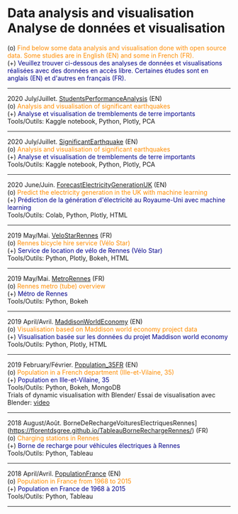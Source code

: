 # Data analysis and visualisation <br> Analyse de données et visualisation

(o) <span style="color:darkorange">Find below some data analysis and visualisation done with open source data. Some studies are in English (EN) and some in French (FR).</span>
<br>(+) <span style="color:darkblue">Veuillez trouver ci-dessous des analyses de données et visualisations réalisées avec des données en accès libre. Certaines études sont en anglais (EN) et d'autres en français (FR).</span>

___

2020 July/Juillet. [StudentsPerformanceAnalysis](https://www.kaggle.com/florentgree/studentsperformanceanalysis) (EN)
<br> (o) <span style="color:darkorange">Analysis and visualisation of significant earthquakes</span>
<br> (+) <span style="color:darkblue">Analyse et visualisation de tremblements de terre importants</span>
<br> Tools/Outils: Kaggle notebook, Python, Plotly, PCA
___

2020 July/Juillet. [SignificantEarthquake](https://www.kaggle.com/florentgree/significant-earthquake-analysis-visualisation) (EN)
<br> (o) <span style="color:darkorange">Analysis and visualisation of significant earthquakes</span>
<br> (+) <span style="color:darkblue">Analyse et visualisation de tremblements de terre importants</span>
<br> Tools/Outils: Kaggle notebook, Python, Plotly, PCA
___

2020 June/Juin. [ForecastElectricityGenerationUK](https://florentdsgree.github.io/ForecastElectricityGenerationUK/) (EN)
<br> (o) <span style="color:darkorange">Predict the electricity generation in the UK with machine learning</span>
<br> (+) <span style="color:darkblue">Prédiction de la génération d'électricité au Royaume-Uni avec machine learning</span>
<br> Tools/Outils: Colab, Python, Plotly, HTML
___

2019 May/Mai. [VeloStarRennes](https://florentdsgree.github.io/VeloStarRennes/) (FR)
<br> (o) <span style="color:darkorange">Rennes bicycle hire service (Vélo Star)</span>
<br> (+) <span style="color:darkblue">Service de location de vélo de Rennes (Vélo Star)</span>
<br> Tools/Outils: Python, Plotly, Bokeh, HTML
___

2019 May/Mai. [MetroRennes](https://github.com/FlorentDSGree/MetroRennes/blob/master/MetroRennes/ReadMe.md) (FR)
<br> (o) <span style="color:darkorange">Rennes metro (tube) overview</span>
<br> (+) <span style="color:darkblue">Métro de Rennes</span>
<br> Tools/Outils: Python, Bokeh
___

2019 April/Avril. [MaddisonWorldEconomy](https://florentdsgree.github.io/MaddisonWorldEconomy_2018/) (EN)
<br> (o) <span style="color:darkorange">Visualisation based on Maddison world economy project data</span>
<br> (+) <span style="color:darkblue">Visualisation basée sur les données du projet Maddison world economy</span>
<br> Tools/Outils: Python, Plotly, HTML
___

2019 February/Février. [Population_35FR](https://github.com/FlorentDSGree/Population_35FR) (EN) 
<br> (o) <span style="color:darkorange">Population in a French department (Ille-et-Vilaine, 35)</span>
<br> (+) <span style="color:darkblue">Population en Ille-et-Vilaine, 35</span>
<br> Tools/Outils: Python, Bokeh, MongoDB
<br> Trials of dynamic visualisation with Blender/ Essai de visualisation avec Blender: [video](https://youtu.be/Kwmon6I_7-M)
___

2018 August/Août. BorneDeRechargeVoituresElectriquesRennes](https://florentdsgree.github.io/TableauBorneRechargeRennes/) (FR)
<br> (o) <span style="color:darkorange">Charging stations in Rennes</span>
<br> (+) <span style="color:darkblue">Borne de recharge pour véhicules électriques à Rennes</span>
<br> Tools/Outils: Python, Tableau
___

2018 April/Avril. [PopulationFrance](https://florentdsgree.github.io/TableauPopulationFrance/) (EN)
<br> (o) <span style="color:darkorange">Population in France from 1968 to 2015</span>
<br> (+) <span style="color:darkblue">Population en France de 1968 à 2015</span>
<br> Tools/Outils: Python, Tableau
___
